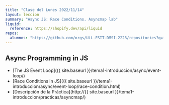 ```yaml
---
title: "Clase del Lunes 2022/11/14"
layout: leccion
summary: "Async JS: Race Conditions. Asyncmap lab"
liquid:
  reference: https://shopify.dev/api/liquid
repos:
  alumnos: "https://github.com/orgs/ULL-ESIT-DMSI-2223/repositories?q=intro2sd"
---
```


## Async Programming in JS

* [The JS Event Loop]({{ site.baseurl }}/tema1-introduccion/async/event-loop/)
* [Race Conditions in JS]({{ site.baseurl }}/tema1-introduccion/async/event-loop/race-condition.html)
* [Descripción de la Práctica](http://{{ site.baseurl }}/tema1-introduccion/practicas/asyncmap/)